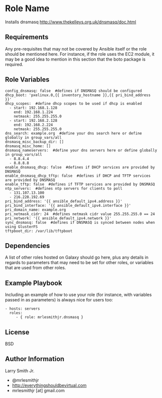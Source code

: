 Role Name
=========

Installs dnsmasq http://www.thekelleys.org.uk/dnsmasq/doc.html

Requirements
------------

Any pre-requisites that may not be covered by Ansible itself or the role should be mentioned here. For instance, if the role uses the EC2 module, it may be a good idea to mention in this section that the boto package is required.

Role Variables
--------------

````
config_dnsmasq: false  #defines if DNSMASQ should be configured
dhcp_boot: 'pxelinux.0,{{ inventory_hostname }},{{ pri_bind_address }}'
dhcp_scopes:  #define dhcp scopes to be used if dhcp is enabled
  - start: 192.168.1.128
    end: 192.168.1.224
    netmask: 255.255.255.0
  - start: 192.168.2.128
    end: 192.168.2.224
    netmask: 255.255.255.0
dns_search: example.org  #define your dns search here or define globally in group_vars/all
dnsmasq_misc_backup_dir: []
dnsmasq_misc_home: []
dnsmasq_nameservers:  #define your dns servers here or define globally in group_vars/all
  - 8.8.4.4
  - 8.8.8.8
enable_dnsmasq_dhcp: false  #defines if DHCP services are provided by DNSMASQ
enable_dnsmasq_dhcp_tftp: false  #defines if DHCP and TFTP services are provided by DNSMASQ
enable_tftp: false  #defines if TFTP services are provided by DNSMASQ
ntp_servers:  #defines ntp servers for clients to poll
  - 131.107.13.100
  - 216.228.192.69
pri_bind_address: '{{ ansible_default_ipv4.address }}'
pri_bind_interface: '{{ ansible_default_ipv4.interface }}'
pri_domain_name: example.org
pri_netmask_cidr: 24  #defines netmask cidr value 255.255.255.0 == 24
pri_network: '{{ ansible_default_ipv4.network }}'
sync_dnsmasq: false  #defines if DNSMASQ is synced between nodes when using GlusterFS
tftpboot_dir: /var/lib/tftpboot
````

Dependencies
------------

A list of other roles hosted on Galaxy should go here, plus any details in regards to parameters that may need to be set for other roles, or variables that are used from other roles.

Example Playbook
----------------

Including an example of how to use your role (for instance, with variables passed in as parameters) is always nice for users too:

    - hosts: servers
      roles:
         - { role: mrlesmithjr.dnsmasq }

License
-------

BSD

Author Information
------------------

Larry Smith Jr.
- @mrlesmithjr
- http://everythingshouldbevirtual.com
- mrlesmithjr [at] gmail.com
